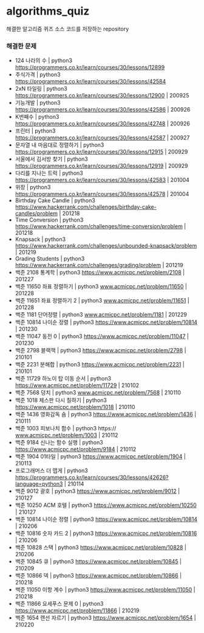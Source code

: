 # algorithms_quiz
해결한 알고리즘 퀴즈 소스 코드를 저장하는 repository


### 해결한 문제
* 124 나라의 수 | python3 https://programmers.co.kr/learn/courses/30/lessons/12899
* 주식가격 | python3 https://programmers.co.kr/learn/courses/30/lessons/42584
* 2xN 타일링 | python3 https://programmers.co.kr/learn/courses/30/lessons/12900 | 200925
* 기능개발 | python3 https://programmers.co.kr/learn/courses/30/lessons/42586 | 200926
* K번째수 | python3 https://programmers.co.kr/learn/courses/30/lessons/42748 | 200926
* 프린터 | python3 https://programmers.co.kr/learn/courses/30/lessons/42587 | 200927
* 문자열 내 마음대로 정렬하기 | python3 https://programmers.co.kr/learn/courses/30/lessons/12915 | 200929
* 서울에서 김서방 찾기 | python3 https://programmers.co.kr/learn/courses/30/lessons/12919 | 200929
* 다리를 지나는 트럭 | python3 https://programmers.co.kr/learn/courses/30/lessons/42583 | 201004
* 위장 | python3 https://programmers.co.kr/learn/courses/30/lessons/42578 | 201004
* Birthday Cake Candle | python3 https://www.hackerrank.com/challenges/birthday-cake-candles/problem | 201218
* Time Conversion | python3 https://www.hackerrank.com/challenges/time-conversion/problem | 201218
* Knapsack | python3 https://www.hackerrank.com/challenges/unbounded-knapsack/problem | 201219
* Grading Students | python3 https://www.hackerrank.com/challenges/grading/problem | 201219
* 백준 2108 통계학 | python3 https://www.acmicpc.net/problem/2108 | 201227
* 백준 11650 좌표 정렬하기 | python3 www.acmicpc.net/problem/11650 | 201228
* 백준 11651 좌표 정렬하기 2 | python3 www.acmicpc.net/problem/11651 | 201228
* 백준 1181 단어정렬 | python3 www.acmicpc.net/problem/1181 | 201229
* 백준 10814 나이순 정렬 | python3 https://www.acmicpc.net/problem/10814 | 201230
* 백준 11047 동전 0 | python3 https://www.acmicpc.net/problem/11047 | 201230
* 백준 2798 블랙잭 | python3 https://www.acmicpc.net/problem/2798 | 210101
* 백준 2231 분해합 | python3 https://www.acmicpc.net/problem/2231 | 210101
* 백준 11729 하노이 탑 이동 순서 | python3 https://www.acmicpc.net/problem/11729 | 210102
* 백준 7568 덩치 | python3 www.acmicpc.net/problem/7568 | 210110
* 백준 1018 체스판 다시 칠하기 | python3 https://www.acmicpc.net/problem/1018 | 210110
* 백준 1436 영화감독 숌 | python3 https://www.acmicpc.net/problem/1436 | 210111
* 백준 1003 피보나치 함수 | python3 https:// www.acmicpc.net/problem/1003 | 210112
* 백준 9184 신나는 함수 실행 | python3 https://www.acmicpc.net/problem/9184 | 210112
* 백준 1904 01타일 | python3 https://www.acmicpc.net/problem/1904 | 210113
* 프로그래머스 더 맵게 | python3 https://programmers.co.kr/learn/courses/30/lessons/42626?language=python3 | 210114
* 백준 9012 괄호 | python3 https://www.acmicpc.net/problem/9012 | 210127
* 백준 10250 ACM 호텔 | python3 https://www.acmicpc.net/problem/10250 | 210127
* 백준 10814 나이순 정렬 | python3 https://www.acmicpc.net/problem/10814 | 210206
* 백준 10816 숫자 카드 2 | python3 https://www.acmicpc.net/problem/10816 | 210206
* 백준 10828 스택 | python3 https://www.acmicpc.net/problem/10828 | 210206
* 백준 10845 큐 | python3 https://www.acmicpc.net/problem/10845 | 210209
* 백준 10866 덱 | python3 https://www.acmicpc.net/problem/10866 | 210218
* 백준 11050 이항 계수 | python3 https://www.acmicpc.net/problem/11050 | 210218
* 백준 11866 요세푸스 문제 0 | python3 https://www.acmicpc.net/problem/11866 | 210219
* 백준 1654 랜선 자르기 | python3 https://www.acmicpc.net/problem/1654 | 210220
